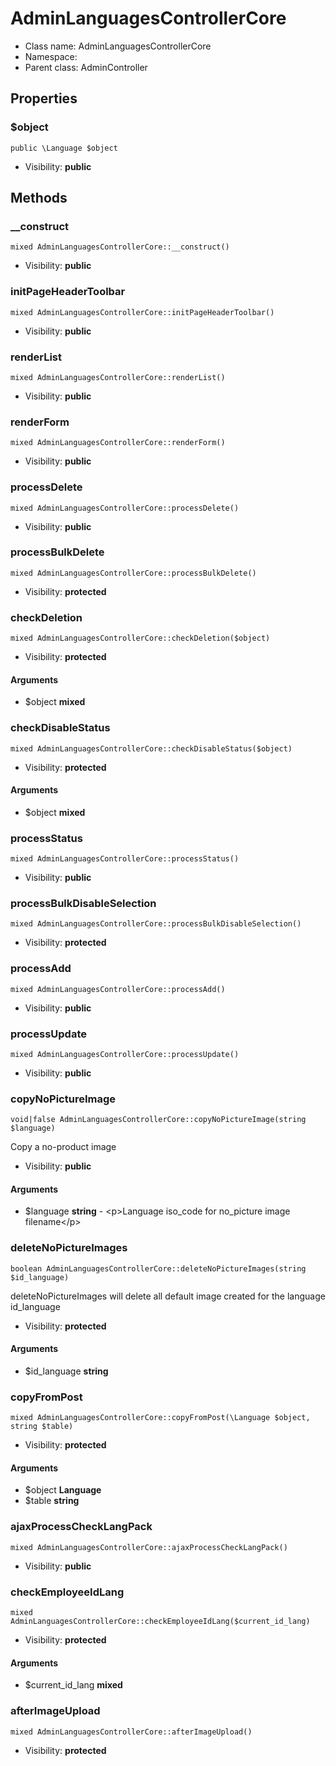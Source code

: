 AdminLanguagesControllerCore
===============






* Class name: AdminLanguagesControllerCore
* Namespace: 
* Parent class: AdminController





Properties
----------


### $object

    public \Language $object





* Visibility: **public**


Methods
-------


### __construct

    mixed AdminLanguagesControllerCore::__construct()





* Visibility: **public**




### initPageHeaderToolbar

    mixed AdminLanguagesControllerCore::initPageHeaderToolbar()





* Visibility: **public**




### renderList

    mixed AdminLanguagesControllerCore::renderList()





* Visibility: **public**




### renderForm

    mixed AdminLanguagesControllerCore::renderForm()





* Visibility: **public**




### processDelete

    mixed AdminLanguagesControllerCore::processDelete()





* Visibility: **public**




### processBulkDelete

    mixed AdminLanguagesControllerCore::processBulkDelete()





* Visibility: **protected**




### checkDeletion

    mixed AdminLanguagesControllerCore::checkDeletion($object)





* Visibility: **protected**


#### Arguments
* $object **mixed**



### checkDisableStatus

    mixed AdminLanguagesControllerCore::checkDisableStatus($object)





* Visibility: **protected**


#### Arguments
* $object **mixed**



### processStatus

    mixed AdminLanguagesControllerCore::processStatus()





* Visibility: **public**




### processBulkDisableSelection

    mixed AdminLanguagesControllerCore::processBulkDisableSelection()





* Visibility: **protected**




### processAdd

    mixed AdminLanguagesControllerCore::processAdd()





* Visibility: **public**




### processUpdate

    mixed AdminLanguagesControllerCore::processUpdate()





* Visibility: **public**




### copyNoPictureImage

    void|false AdminLanguagesControllerCore::copyNoPictureImage(string $language)

Copy a no-product image



* Visibility: **public**


#### Arguments
* $language **string** - &lt;p&gt;Language iso_code for no_picture image filename&lt;/p&gt;



### deleteNoPictureImages

    boolean AdminLanguagesControllerCore::deleteNoPictureImages(string $id_language)

deleteNoPictureImages will delete all default image created for the language id_language



* Visibility: **protected**


#### Arguments
* $id_language **string**



### copyFromPost

    mixed AdminLanguagesControllerCore::copyFromPost(\Language $object, string $table)





* Visibility: **protected**


#### Arguments
* $object **Language**
* $table **string**



### ajaxProcessCheckLangPack

    mixed AdminLanguagesControllerCore::ajaxProcessCheckLangPack()





* Visibility: **public**




### checkEmployeeIdLang

    mixed AdminLanguagesControllerCore::checkEmployeeIdLang($current_id_lang)





* Visibility: **protected**


#### Arguments
* $current_id_lang **mixed**



### afterImageUpload

    mixed AdminLanguagesControllerCore::afterImageUpload()





* Visibility: **protected**



